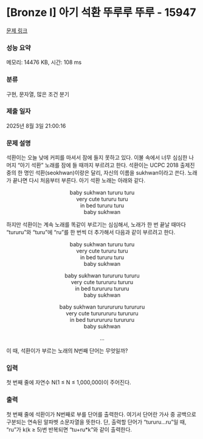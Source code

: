 # [Bronze I] 아기 석환 뚜루루 뚜루 - 15947 

[문제 링크](https://www.acmicpc.net/problem/15947) 

### 성능 요약

메모리: 14476 KB, 시간: 108 ms

### 분류

구현, 문자열, 많은 조건 분기

### 제출 일자

2025년 8월 3일 21:00:16

### 문제 설명

<p>석환이는 오늘 낮에 커피를 마셔서 잠에 들지 못하고 있다. 이불 속에서 너무 심심한 나머지 “아기 석환” 노래를 잠에 들 때까지 부르려고 한다. 석환이는 UCPC 2018 출제진 중의 한 명인 석환(seokhwan)이랑은 달리, 자신의 이름을 sukhwan이라고 쓴다. 노래가 끝나면 다시 처음부터 부른다. 아기 석환 노래는 아래와 같다.</p>

<p style="text-align: center">baby sukhwan tururu turu<br>
very cute tururu turu<br>
in bed tururu turu<br>
baby sukhwan</p>

<p>하지만 석환이는 계속 노래를 똑같이 부르기는 심심해서, 노래가 한 번 끝날 때마다 “tururu”와 “turu”에 “ru”를 한 번씩 더 추가해서 다음과 같이 부르려고 한다.</p>

<p style="text-align: center">baby sukhwan tururu turu<br>
very cute tururu turu<br>
in bed tururu turu<br>
baby sukhwan</p>

<p style="text-align: center">baby sukhwan turururu tururu<br>
very cute turururu tururu<br>
in bed turururu tururu<br>
baby sukhwan</p>

<p style="text-align: center">baby sukhwan tururururu turururu<br>
very cute tururururu turururu<br>
in bed tururururu turururu<br>
baby sukhwan</p>

<p style="text-align: center">…</p>

<p>이 때, 석환이가 부르는 노래의 N번째 단어는 무엇일까?</p>

### 입력 

 <p>첫 번째 줄에 자연수 N(1 ≤ N ≤ 1,000,000)이 주어진다.</p>

### 출력 

 <p>첫 번째 줄에 석환이가 N번째로 부를 단어를 출력한다. 여기서 단어란 가사 중 공백으로 구분되는 연속된 알파벳 소문자열을 뜻한다. 단, 출력할 단어가 “tururu...ru”일 때, “ru”가 k(k ≥ 5)번 반복되면 “tu+ru*k”와 같이 출력한다.</p>

